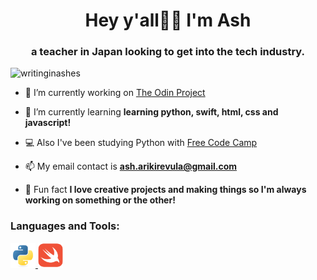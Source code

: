 <h1 align="center">Hey y'all✌🏽 I'm Ash</h1>
<h3 align="center">a teacher in Japan looking to get into the tech industry.</h3>

<p align="left"> <img src="https://komarev.com/ghpvc/?username=writinginashes&label=Profile%20views&color=0e75b6&style=flat" alt="writinginashes" /> </p>

- 🔭 I’m currently working on [The Odin Project](https://www.theodinproject.com/)

- 🌱 I’m currently learning **learning python, swift, html, css and javascript!**

- 💻 Also I've been studying Python with [Free Code Camp](https://www.freecodecamp.org/learn/scientific-computing-with-python/)

- 📫 My email contact is **ash.arikirevula@gmail.com**

- 📸 Fun fact **I love creative projects and making things so I'm always working on something or the other!**

</p>

<h3 align="left">Languages and Tools:</h3>
<p align="left"> <a href="https://www.python.org" target="_blank" rel="noreferrer"> <img src="https://raw.githubusercontent.com/devicons/devicon/master/icons/python/python-original.svg" alt="python" width="40" height="40"/> </a> <a href="https://developer.apple.com/swift/" target="_blank" rel="noreferrer"> <img src="https://raw.githubusercontent.com/devicons/devicon/master/icons/swift/swift-original.svg" alt="swift" width="40" height="40"/> </a> </p>
